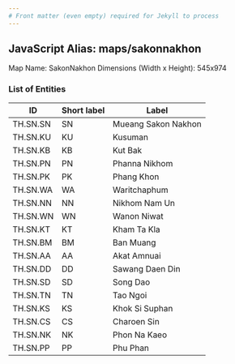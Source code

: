 ```yaml
---
# Front matter (even empty) required for Jekyll to process
---
```


## JavaScript Alias: maps/sakonnakhon

Map Name: SakonNakhon
Dimensions (Width x Height): 545x974

### List of Entities

| ID       | Short label | Label               |
| -------- | ----------- | ------------------- |
| TH.SN.SN | SN          | Mueang Sakon Nakhon |
| TH.SN.KU | KU          | Kusuman             |
| TH.SN.KB | KB          | Kut Bak             |
| TH.SN.PN | PN          | Phanna Nikhom       |
| TH.SN.PK | PK          | Phang Khon          |
| TH.SN.WA | WA          | Waritchaphum        |
| TH.SN.NN | NN          | Nikhom Nam Un       |
| TH.SN.WN | WN          | Wanon Niwat         |
| TH.SN.KT | KT          | Kham Ta Kla         |
| TH.SN.BM | BM          | Ban Muang           |
| TH.SN.AA | AA          | Akat Amnuai         |
| TH.SN.DD | DD          | Sawang Daen Din     |
| TH.SN.SD | SD          | Song Dao            |
| TH.SN.TN | TN          | Tao Ngoi            |
| TH.SN.KS | KS          | Khok Si Suphan      |
| TH.SN.CS | CS          | Charoen Sin         |
| TH.SN.NK | NK          | Phon Na Kaeo        |
| TH.SN.PP | PP          | Phu Phan            |
